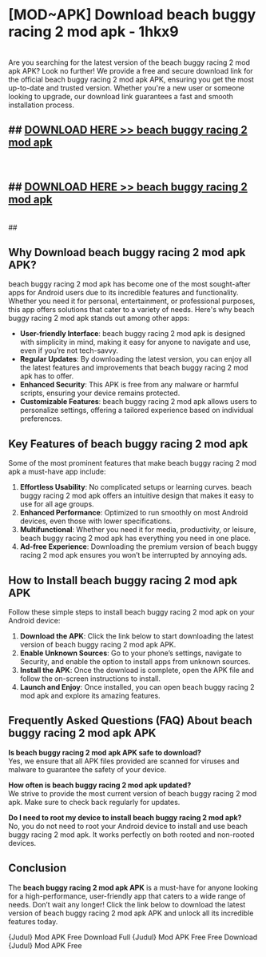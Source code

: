 # [MOD~APK] Download beach buggy racing 2 mod apk - 1hkx9 <br>
<br>
Are you searching for the latest version of the beach buggy racing 2 mod apk APK? Look no further! We provide a free and secure download link for the official beach buggy racing 2 mod apk APK, ensuring you get the most up-to-date and trusted version. Whether you're a new user or someone looking to upgrade, our download link guarantees a fast and smooth installation process.


## ##  [DOWNLOAD HERE >> beach buggy racing 2 mod apk](https://geoflix.me/watch.php?title=beach_buggy_racing_2_mod_apk&ref=git)
  <br>

##  ## [DOWNLOAD HERE >> beach buggy racing 2 mod apk](https://geoflix.me/watch.php?title=beach_buggy_racing_2_mod_apk&ref=git)
  <br>
  ##



## Why Download beach buggy racing 2 mod apk APK?

beach buggy racing 2 mod apk has become one of the most sought-after apps for Android users due to its incredible features and functionality. Whether you need it for personal, entertainment, or professional purposes, this app offers solutions that cater to a variety of needs. Here's why beach buggy racing 2 mod apk stands out among other apps:

- **User-friendly Interface**: beach buggy racing 2 mod apk is designed with simplicity in mind, making it easy for anyone to navigate and use, even if you’re not tech-savvy.
- **Regular Updates**: By downloading the latest version, you can enjoy all the latest features and improvements that beach buggy racing 2 mod apk has to offer.
- **Enhanced Security**: This APK is free from any malware or harmful scripts, ensuring your device remains protected.
- **Customizable Features**: beach buggy racing 2 mod apk allows users to personalize settings, offering a tailored experience based on individual preferences.

## Key Features of beach buggy racing 2 mod apk

Some of the most prominent features that make beach buggy racing 2 mod apk a must-have app include:

1. **Effortless Usability**: No complicated setups or learning curves. beach buggy racing 2 mod apk offers an intuitive design that makes it easy to use for all age groups.
2. **Enhanced Performance**: Optimized to run smoothly on most Android devices, even those with lower specifications.
3. **Multifunctional**: Whether you need it for media, productivity, or leisure, beach buggy racing 2 mod apk has everything you need in one place.
4. **Ad-free Experience**: Downloading the premium version of beach buggy racing 2 mod apk ensures you won’t be interrupted by annoying ads.

## How to Install beach buggy racing 2 mod apk APK

Follow these simple steps to install beach buggy racing 2 mod apk on your Android device:

1. **Download the APK**: Click the link below to start downloading the latest version of beach buggy racing 2 mod apk APK.
2. **Enable Unknown Sources**: Go to your phone’s settings, navigate to Security, and enable the option to install apps from unknown sources.
3. **Install the APK**: Once the download is complete, open the APK file and follow the on-screen instructions to install.
4. **Launch and Enjoy**: Once installed, you can open beach buggy racing 2 mod apk and explore its amazing features.

## Frequently Asked Questions (FAQ) About beach buggy racing 2 mod apk APK

**Is beach buggy racing 2 mod apk APK safe to download?**  
Yes, we ensure that all APK files provided are scanned for viruses and malware to guarantee the safety of your device.

**How often is beach buggy racing 2 mod apk updated?**  
We strive to provide the most current version of beach buggy racing 2 mod apk. Make sure to check back regularly for updates.

**Do I need to root my device to install beach buggy racing 2 mod apk?**  
No, you do not need to root your Android device to install and use beach buggy racing 2 mod apk. It works perfectly on both rooted and non-rooted devices.

## Conclusion

The **beach buggy racing 2 mod apk APK** is a must-have for anyone looking for a high-performance, user-friendly app that caters to a wide range of needs. Don’t wait any longer! Click the link below to download the latest version of beach buggy racing 2 mod apk APK and unlock all its incredible features today.

{Judul} Mod APK Free
Download Full {Judul} Mod APK Free
Free Download {Judul} Mod APK Free

